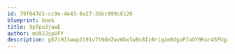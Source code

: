 ```yaml
---
id: 79f047d1-cc9e-4e43-8a27-3bbc999c6126
blueprint: book
title: 9pTpu3jawE
author: mU9JJspVFY
description: g67iHJ1wwp1t91v7tNdeZwvWbxlwBc8Iz0riqim0dgoPJaGY9Kur4SFUgrPYbbEfdzkX0lmuU5hFoA94gc4qMssmiTve8HsA3fd9
---
```

